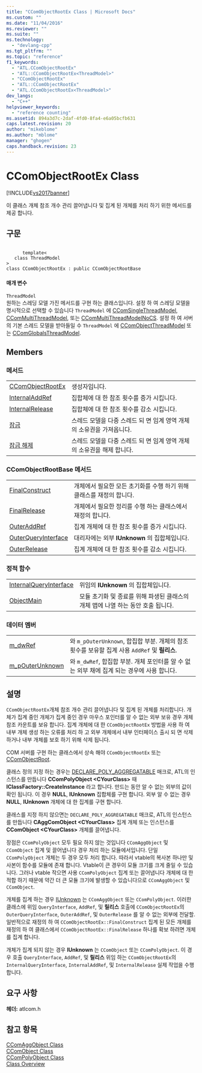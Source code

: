 ```yaml
---
title: "CComObjectRootEx Class | Microsoft Docs"
ms.custom: ""
ms.date: "11/04/2016"
ms.reviewer: ""
ms.suite: ""
ms.technology: 
  - "devlang-cpp"
ms.tgt_pltfrm: ""
ms.topic: "reference"
f1_keywords: 
  - "ATL.CComObjectRootEx"
  - "ATL::CComObjectRootEx<ThreadModel>"
  - "CComObjectRootEx"
  - "ATL::CComObjectRootEx"
  - "ATL.CComObjectRootEx<ThreadModel>"
dev_langs: 
  - "C++"
helpviewer_keywords: 
  - "reference counting"
ms.assetid: 894a3d7c-2daf-4fd0-8fa4-e6a05bcfb631
caps.latest.revision: 20
author: "mikeblome"
ms.author: "mblome"
manager: "ghogen"
caps.handback.revision: 23
---
```

# CComObjectRootEx Class
[!INCLUDE[vs2017banner](../../assembler/inline/includes/vs2017banner.md)]

이 클래스 개체 참조 개수 관리 끌어냅니다 및 집계 된 개체를 처리 하기 위한 메서드를 제공 합니다.  
  
## 구문  
  
```  
  
      template<  
   class ThreadModel   
>  
class CComObjectRootEx : public CComObjectRootBase  
```  
  
#### 매개 변수  
 `ThreadModel`  
 원하는 스레딩 모델 가진 메서드를 구현 하는 클래스입니다.  설정 하 여 스레딩 모델을 명시적으로 선택할 수 있습니다 `ThreadModel` 에  [CComSingleThreadModel](../../atl/reference/ccomsinglethreadmodel-class.md),  [CComMultiThreadModel](../../atl/reference/ccommultithreadmodel-class.md), 또는  [CComMultiThreadModelNoCS](../../atl/reference/ccommultithreadmodelnocs-class.md).  설정 하 여 서버의 기본 스레드 모델을 받아들일 수 `ThreadModel` 에  [CComObjectThreadModel](../Topic/CComObjectThreadModel.md) 또는  [CComGlobalsThreadModel](../Topic/CComGlobalsThreadModel.md).  
  
## Members  
  
### 메서드  
  
|||  
|-|-|  
|[CComObjectRootEx](../Topic/CComObjectRootEx::CComObjectRootEx.md)|생성자입니다.|  
|[InternalAddRef](../Topic/CComObjectRootEx::InternalAddRef.md)|집합체에 대 한 참조 횟수를 증가 시킵니다.|  
|[InternalRelease](../Topic/CComObjectRootEx::InternalRelease.md)|집합체에 대 한 참조 횟수를 감소 시킵니다.|  
|[잠금](../Topic/CComObjectRootEx::Lock.md)|스레드 모델을 다중 스레드 되 면 임계 영역 개체의 소유권을 가져옵니다.|  
|[잠금 해제](../Topic/CComObjectRootEx::Unlock.md)|스레드 모델을 다중 스레드 되 면 임계 영역 개체의 소유권을 해제 합니다.|  
  
### CComObjectRootBase 메서드  
  
|||  
|-|-|  
|[FinalConstruct](../Topic/CComObjectRootEx::FinalConstruct.md)|개체에서 필요한 모든 초기화를 수행 하기 위해 클래스를 재정의 합니다.|  
|[FinalRelease](../Topic/CComObjectRootEx::FinalRelease.md)|개체에서 필요한 정리를 수행 하는 클래스에서 재정의 합니다.|  
|[OuterAddRef](../Topic/CComObjectRootEx::OuterAddRef.md)|집계 개체에 대 한 참조 횟수를 증가 시킵니다.|  
|[OuterQueryInterface](../Topic/CComObjectRootEx::OuterQueryInterface.md)|대리자에는 외부  **IUnknown** 의 집합체입니다.|  
|[OuterRelease](../Topic/CComObjectRootEx::OuterRelease.md)|집계 개체에 대 한 참조 횟수를 감소 시킵니다.|  
  
### 정적 함수  
  
|||  
|-|-|  
|[InternalQueryInterface](../Topic/CComObjectRootEx::InternalQueryInterface.md)|위임의  **IUnknown** 의 집합체입니다.|  
|[ObjectMain](../Topic/CComObjectRootEx::ObjectMain.md)|모듈 초기화 및 종료를 위해 파생된 클래스의 개체 맵에 나열 하는 동안 호출 됩니다.|  
  
### 데이터 멤버  
  
|||  
|-|-|  
|[m\_dwRef](../Topic/CComObjectRootEx::m_dwRef.md)|와 `m_pOuterUnknown`, 합집합 부분.  개체의 참조 횟수를 보유할 집계 사용 `AddRef` 및  **릴리스**.|  
|[m\_pOuterUnknown](../Topic/CComObjectRootEx::m_pOuterUnknown.md)|와 `m_dwRef`, 합집합 부분.  개체 포인터를 알 수 없는 외부 채에 집계 되는 경우에 사용 합니다.|  
  
## 설명  
 `CComObjectRootEx`개체 참조 개수 관리 끌어냅니다 및 집계 된 개체를 처리합니다.  개체가 집계 중인 개체가 집계 중인 경우 마우스 포인터를 알 수 없는 외부 보유 경우 개체 참조 카운트를 보유 합니다.  집계 개체에 대 한 `CComObjectRootEx` 방법을 사용 하 여 내부 개체 생성 하는 오류를 처리 하 고 외부 개체에서 내부 인터페이스 출시 되 면 삭제 하거나 내부 개체를 보호 하기 위해 삭제 됩니다.  
  
 COM 서버를 구현 하는 클래스에서 상속 해야 `CComObjectRootEx` 또는  [CComObjectRoot](../../atl/reference/ccomobjectroot-class.md).  
  
 클래스 정의 지정 하는 경우는  [DECLARE\_POLY\_AGGREGATABLE](../Topic/DECLARE_POLY_AGGREGATABLE.md) 매크로, ATL의 인스턴스를 만듭니다  **CComPolyObject \<CYourClass\>** 때  **IClassFactory::CreateInstance** 라고 합니다.  만드는 동안 알 수 없는 외부의 값이 확인 됩니다.  이 경우  **NULL**,  **IUnknown** 집합체를 구현 합니다.  외부 알 수 없는 경우  **NULL**,  **IUnknown** 개체에 대 한 집계를 구현 합니다.  
  
 클래스를 지정 하지 않으면는 `DECLARE_POLY_AGGREGATABLE` 매크로, ATL의 인스턴스를 만듭니다  **CAggComObject \<CYourClass\>** 집계 개체 또는 인스턴스를  **CComObject \<CYourClass\>** 개체를 끌어냅니다.  
  
 장점은 `CComPolyObject` 모두 필요 하지 않는 것입니다 `CComAggObject` 및 `CComObject` 집계 및 끌어냅니다 경우 처리 하는 모듈에서입니다.  단일 `CComPolyObject` 개체는 두 경우 모두 처리 합니다.  따라서 vtable의 복사본 하나만 및 사본이 함수를 모듈에 존재 합니다.  Vtable이 큰 경우이 모듈 크기를 크게 줄일 수 있습니다.  그러나 vtable 작으면 사용 `CComPolyObject` 집계 또는 끌어냅니다 개체에 대 한 적합 하기 때문에 약간 더 큰 모듈 크기에 발생할 수 있습니다으로 `CComAggObject` 및 `CComObject`.  
  
 개체를 집계 하는 경우  [IUnknown](http://msdn.microsoft.com/library/windows/desktop/ms680509) 는 `CComAggObject` 또는 `CComPolyObject`.  이러한 클래스에 위임 `QueryInterface`, `AddRef`, 및  **릴리스** 호출에 `CComObjectRootEx`의 `OuterQueryInterface`, `OuterAddRef`, 및 `OuterRelease` 를 알 수 없는 외부에 전달할.  일반적으로 재정의 하 여 `CComObjectRootEx::FinalConstruct` 집계 된 모든 개체를 재정의 하 여 클래스에서 `CComObjectRootEx::FinalRelease` 하나를 확보 하려면 개체를 집계 합니다.  
  
 개체가 집계 되지 않는 경우  **IUnknown** 는 `CComObject` 또는 `CComPolyObject`.  이 경우 호출 `QueryInterface`, `AddRef`, 및  **릴리스** 위임 하는 `CComObjectRootEx`의 `InternalQueryInterface`, `InternalAddRef`, 및 `InternalRelease` 실제 작업을 수행 합니다.  
  
## 요구 사항  
 **헤더:**  atlcom.h  
  
## 참고 항목  
 [CComAggObject Class](../../atl/reference/ccomaggobject-class.md)   
 [CComObject Class](../../atl/reference/ccomobject-class.md)   
 [CComPolyObject Class](../../atl/reference/ccompolyobject-class.md)   
 [Class Overview](../../atl/atl-class-overview.md)
